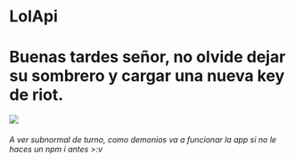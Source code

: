 # LolApi 
<h1 class="text-danger">Buenas tardes señor, no olvide dejar su sombrero y cargar una nueva key de riot.</h1>

<img src="https://encrypted-tbn0.gstatic.com/images?q=tbn:ANd9GcRkrgCg1YHrGStuYKYbpjNgYeewDwsWDUkilzALHxsRDPV0S5Ud"></img>
<h6>A ver subnormal de turno, como demonios va a funcionar la app si no le haces un npm i antes >:v</h6>
